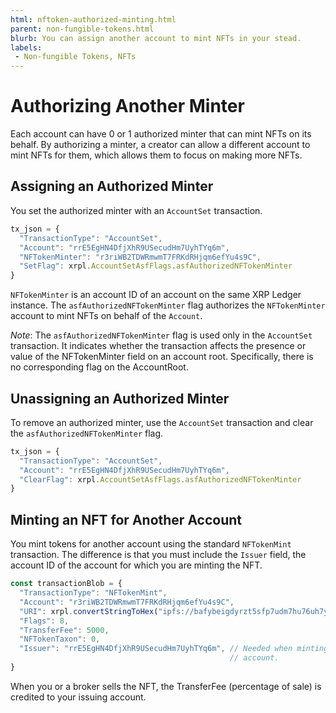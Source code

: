 ```yaml
---
html: nftoken-authorized-minting.html
parent: non-fungible-tokens.html
blurb: You can assign another account to mint NFTs in your stead.
labels:
 - Non-fungible Tokens, NFTs
---
```

# Authorizing Another Minter

Each account can have 0 or 1 authorized minter that can mint NFTs on its behalf. By authorizing a minter, a creator can allow a different account to mint NFTs for them, which allows them to focus on making more NFTs.

## Assigning an Authorized Minter

You set the authorized minter with an `AccountSet` transaction.

```js
tx_json = {
  "TransactionType": "AccountSet",
  "Account": "rrE5EgHN4DfjXhR9USecudHm7UyhTYq6m",
  "NFTokenMinter": "r3riWB2TDWRmwmT7FRKdRHjqm6efYu4s9C",
  "SetFlag": xrpl.AccountSetAsfFlags.asfAuthorizedNFTokenMinter
}
```

`NFTokenMinter` is an account ID of an account on the same XRP Ledger instance. The `asfAuthorizedNFTokenMinter` flag authorizes the `NFTokenMinter` account to mint NFTs on behalf of the `Account`.

*Note*: The `asfAuthorizedNFTokenMinter` flag is used only in the `AccountSet` transaction. It indicates whether the transaction affects the presence or value of the NFTokenMinter field on an account root. Specifically, there is no corresponding flag on the AccountRoot.

## Unassigning an Authorized Minter

To remove an authorized minter, use the `AccountSet` transaction and clear the `asfAuthorizedNFTokenMinter` flag.

```js
tx_json = {
  "TransactionType": "AccountSet",
  "Account": "rrE5EgHN4DfjXhR9USecudHm7UyhTYq6m",
  "ClearFlag": xrpl.AccountSetAsfFlags.asfAuthorizedNFTokenMinter
}
```

## Minting an NFT for Another Account

You mint tokens for another account using the standard `NFTokenMint` transaction. The difference is that you must include the `Issuer` field, the account ID of the account for which you are minting the NFT.

```js
const transactionBlob = {
  "TransactionType": "NFTokenMint",
  "Account": "r3riWB2TDWRmwmT7FRKdRHjqm6efYu4s9C",
  "URI": xrpl.convertStringToHex("ipfs://bafybeigdyrzt5sfp7udm7hu76uh7y26nf4dfuylqabf3oclgtqy55fbzdi"),
  "Flags": 8,
  "TransferFee": 5000,
  "NFTokenTaxon": 0,
  "Issuer": "rrE5EgHN4DfjXhR9USecudHm7UyhTYq6m", // Needed when minting for another
                                                 // account.
}
```

When you or a broker sells the NFT, the TransferFee (percentage of sale) is credited to your issuing account.
